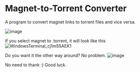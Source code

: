 # Magnet-to-Torrent Converter

A program to convert magnet links to torrent files and vice versa.

![image](https://user-images.githubusercontent.com/131135701/234681421-ee848282-bd1b-4d44-bf84-c602081151e3.png)


If you select magnet to .torrent, it will look like this
![WindowsTerminal_cj1m55AEK1](https://user-images.githubusercontent.com/131135701/234682204-0e8ef72e-154e-4c84-8549-54263f72a88a.png)


Do you want it the other way around? No problem.
![image](https://user-images.githubusercontent.com/131135701/234682748-a0fc8e7a-3d0b-46f3-a240-88574a267792.png)

No need to thank :)
Good luck.
